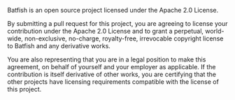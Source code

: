 Batfish is an open source project licensed under the Apache 2.0 License.

By submitting a pull request for this project, you are agreeing to license your
contribution under the Apache 2.0 License and to grant a perpetual, world-wide,
non-exclusive, no-charge, royalty-free, irrevocable copyright license to
Batfish and any derivative works.

You are also representing that you are in a legal position to make this
agreement, on behalf of yourself and your employer as applicable. If the
contribution is itself derivative of other works, you are certifying that the
other projects have licensing requirements compatible with the license of this
project.
